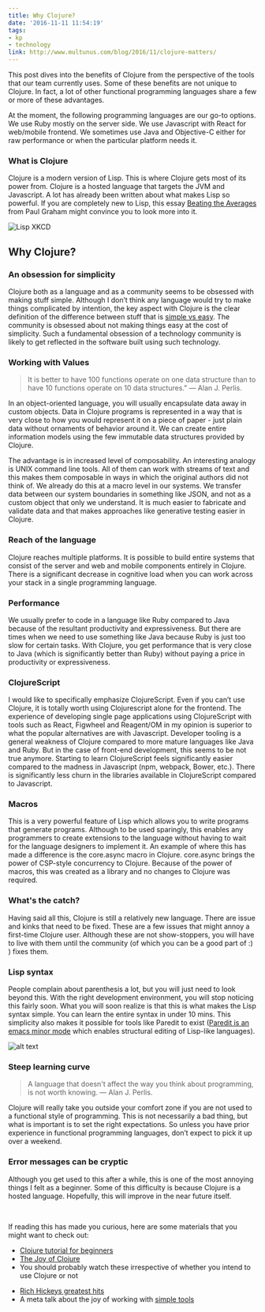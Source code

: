 ```yaml
---
title: Why Clojure?
date: '2016-11-11 11:54:19'
tags:
- kp
- technology
link: http://www.multunus.com/blog/2016/11/clojure-matters/
---
```


This post dives into the benefits of Clojure from the perspective of the tools that our team currently uses. Some of these benefits are not unique to Clojure. In fact, a lot of other functional programming languages share a few or more of these advantages.

At the moment, the following programming languages are our go-to options. We use Ruby mostly on the server side. We use Javascript with React for web/mobile frontend. We sometimes use Java and Objective-C either for raw performance or when the particular platform needs it.

### What is Clojure
Clojure is a modern version of Lisp. This is where Clojure gets most of its power from. Clojure is a hosted language that targets the JVM and Javascript. A lot has already been written about what makes Lisp so powerful. If you are completely new to Lisp, this essay [Beating the Averages](http://www.paulgraham.com/avg.html) from Paul Graham might convince you to look more into it.

![Lisp XKCD](http://imgs.xkcd.com/comics/lisp_cycles.png)

## Why Clojure?

### An obsession for simplicity

Clojure both as a language and as a community seems to be obsessed with making stuff simple. Although I don’t think any language would try to make things complicated by intention, the key aspect with Clojure is the clear definition of the difference between stuff that is [simple vs easy](https://www.infoq.com/presentations/Simple-Made-Easy). The community is obsessed about not making things easy at the cost of simplicity. Such a fundamental obsession of a technology community is likely to get reflected in the software built using such technology.

### Working with Values
>  It is better to have 100 functions operate on one data structure than to have 10 functions operate on 10 data structures."
>  — Alan J. Perlis.

In an object-oriented language, you will usually encapsulate data away in custom objects. Data in Clojure programs is represented in a way that is very close to how you would represent it on a piece of paper - just plain data without ornaments of behavior around it. We can create entire information models using the few immutable data structures provided by Clojure.

The advantage is in increased level of composability. An interesting analogy is UNIX command line tools. All of them can work with streams of text and this makes them composable in ways in which the original authors did not think of. We already do this at a macro level in our systems. We transfer data between our system boundaries in something like JSON, and not as a custom object that only we understand. It is much easier to fabricate and validate data and that makes approaches like generative testing easier in Clojure.

### Reach of the language
Clojure reaches multiple platforms. It is possible to build entire systems that consist of the server and web and mobile components entirely in Clojure. There is a significant decrease in cognitive load when you can work across your stack in a single programming language.

### Performance
We usually prefer to code in a language like Ruby compared to Java because of the resultant productivity and expressiveness. But there are times when we need to use something like Java because Ruby is just too slow for certain tasks. With Clojure, you get performance that is very close to Java (which is significantly better than Ruby) without paying a price in productivity or expressiveness.

### ClojureScript
I would like to specifically emphasize ClojureScript. Even if you can’t use Clojure, it is totally worth using Clojurescript alone for the frontend. The experience of developing single page applications using ClojureScript with tools such as React, Figwheel and Reagent/OM in my opinion is superior to what the popular alternatives are with Javascript. Developer tooling is a general weakness of Clojure compared to more mature languages like Java and Ruby. But in the case of front-end development, this seems to be not true anymore. Starting to learn ClojureScript feels significantly easier compared to the madness in Javascript (npm, webpack, Bower, etc.). There is significantly less churn in the libraries available in ClojureScript compared to Javascript.

### Macros

This is a very powerful feature of Lisp which allows you to write programs that generate programs. Although to be used sparingly, this enables any programmers to create extensions to the language without having to wait for the language designers to implement it. An example of where this has made a difference is the core.async macro in Clojure. core.async brings the power of CSP-style concurrency to Clojure. Because of the power of macros, this was created as a library and no changes to Clojure was required.

### What's the catch?


Having said all this, Clojure is still a relatively new language. There are issue and kinks that need to be fixed. These are a few issues that might annoy a first-time Clojure user. Although these are not show-stoppers, you will have to live with them until the community (of which you can be a good part of :) ) fixes them.

### Lisp syntax
People complain about parenthesis a lot, but you will just need to look beyond this. With the right development environment, you will stop noticing this fairly soon. What you will soon realize is that this is what makes the Lisp syntax simple. You can learn the entire syntax in under 10 mins. This simplicity also makes it possible for tools like Paredit to exist ([Paredit is an emacs minor mode](http://danmidwood.com/content/2014/11/21/animated-paredit.html) which enables structural editing of Lisp-like languages).

![alt text](http://imgs.xkcd.com/comics/\(.png)


### Steep learning curve
> A language that doesn't affect the way you think about programming, is not worth knowing.
>  — Alan J. Perlis.

Clojure will really take you outside your comfort zone if you are not used to a functional style of programming. This is not necessarily a bad thing, but what is important is to set the right expectations. So unless you have prior experience in functional programming languages, don’t expect to pick it up over a weekend.

### Error messages can be cryptic
Although you get used to this after a while, this is one of the most annoying things I felt as a beginner. Some of this difficulty is because Clojure is a hosted language. Hopefully, this will improve in the near future itself.

&nbsp;

If reading this has made you curious, here are some materials that you might want to check out:

* [Clojure tutorial for beginners ]( http://www.braveclojure.come/)
* [The Joy of Clojure](http://www.joyofclojure.com/)
* You should probably watch these irrespective of whether you intend to use Clojure or not
 -  [Rich Hickeys greatest hits](https://changelog.com/posts/rich-hickeys-greatest-hits)
 -  A meta talk about the joy of working with [simple tools](https://www.youtube.com/watch?v=ShEez0JkOFw)
